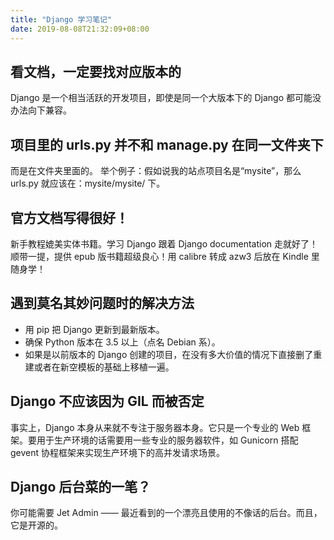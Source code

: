 ```yaml
---
title: "Django 学习笔记"
date: 2019-08-08T21:32:09+08:00
---
```

## [](#看文档，一定要找对应版本的 "看文档，一定要找对应版本的")看文档，一定要找对应版本的

Django 是一个相当活跃的开发项目，即使是同一个大版本下的 Django 都可能没办法向下兼容。

## [](#项目里的-urls-py-并不和-manage-py-在同一文件夹下 "项目里的 urls.py 并不和 manage.py 在同一文件夹下")项目里的 urls.py 并不和 manage.py 在同一文件夹下

而是在文件夹里面的。
举个例子：假如说我的站点项目名是“mysite”，那么 urls.py 就应该在：mysite/mysite/ 下。

## [](#官方文档写得很好！ "官方文档写得很好！")官方文档写得很好！

新手教程媲美实体书籍。学习 Django 跟着 Django documentation 走就好了！
顺带一提，提供 epub 版书籍超级良心！用 calibre 转成 azw3 后放在 Kindle 里随身学！

## [](#遇到莫名其妙问题时的解决方法 "遇到莫名其妙问题时的解决方法")遇到莫名其妙问题时的解决方法

*   用 pip 把 Django 更新到最新版本。
*   确保 Python 版本在 3.5 以上（点名 Debian 系）。
*   如果是以前版本的 Django 创建的项目，在没有多大价值的情况下直接删了重建或者在新空模板的基础上移植一遍。

## [](#Django-不应该因为-GIL-而被否定 "Django 不应该因为 GIL 而被否定")Django 不应该因为 GIL 而被否定

事实上，Django 本身从来就不专注于服务器本身。它只是一个专业的 Web 框架。要用于生产环境的话需要用一些专业的服务器软件，如 Gunicorn 搭配 gevent 协程框架来实现生产环境下的高并发请求场景。

## [](#Django-后台菜的一笔？ "Django 后台菜的一笔？")Django 后台菜的一笔？

你可能需要 Jet Admin —— 最近看到的一个漂亮且使用的不像话的后台。而且，它是开源的。
